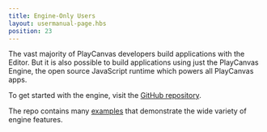 ```yaml
---
title: Engine-Only Users
layout: usermanual-page.hbs
position: 23
---
```


The vast majority of PlayCanvas developers build applications with the Editor. But it is also possible to build applications using just the PlayCanvas Engine, the open source JavaScript runtime which powers all PlayCanvas apps.

To get started with the engine, visit the [GitHub repository][1].

The repo contains many [examples][2] that demonstrate the wide variety of engine features.

[1]: https://github.com/playcanvas/engine
[2]: https://playcanvas.github.io

